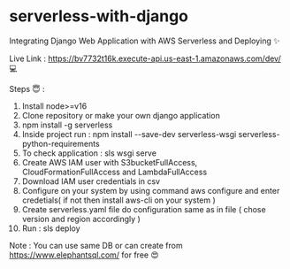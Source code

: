# serverless-with-django

Integrating Django Web Application with AWS Serverless and Deploying ✨

Live Link : https://bv7732t16k.execute-api.us-east-1.amazonaws.com/dev/ 💻

Steps 😇 : 

1. Install node>=v16
2. Clone repository or make your own django application
3. npm install -g serverless
4. Inside project run :  npm install --save-dev serverless-wsgi serverless-python-requirements
5. To check application : sls wsgi serve
6. Create AWS IAM user with S3bucketFullAccess, CloudFormationFullAccess and LambdaFullAccess 
7. Download IAM user credentials in csv
8. Configure on your system by using command aws configure  and enter credetials( if not then install aws-cli on your system ) 
9. Create serverless.yaml file do configuration same as in file ( chose version and region accordingly )
10. Run : sls deploy 

Note : You can use same DB or can create from https://www.elephantsql.com/ for free 😍
